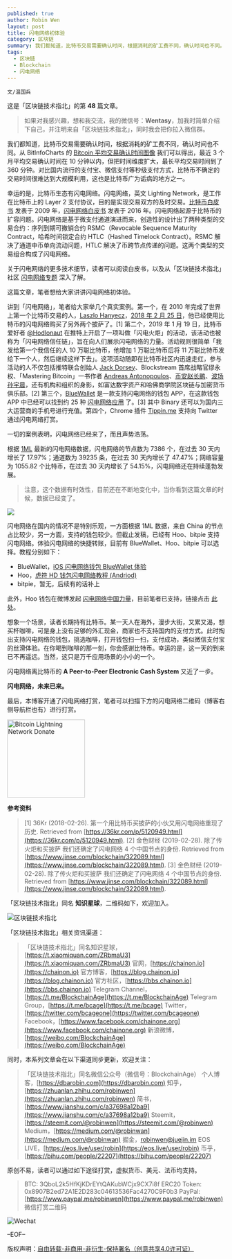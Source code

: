```yaml
---
published: true
author: Robin Wen
layout: post
title: 闪电网络初体验
category: 区块链
summary: 我们都知道，比特币交易需要确认时间，根据消耗的矿工费不同，确认时间也不同。从 BitInfoCharts 的 Bitcoin 平均交易确认时间图像我们可以得出，最近 3 个月平均交易确认时间在 10 分钟以内，但把时间维度扩大，最长平均交易时间到了 360 分钟。对比国内流行的支付宝、微信支付等秒级支付方式，比特币不确定的交易时间很难达到大规模利用，这也是比特币广为诟病的地方之一。闪电网络离比特币的 A Peer-to-Peer Electronic Cash System 又近了一步。闪电网络，未来已来。最后，本博客开通了闪电网络打赏，笔者可以扫描下方的闪电网络二维码（博客右侧导航栏也有）进行打赏。
tags:
  - 区块链
  - Blockchain
  - 闪电网络
---
```


`文/温国兵`

这是「区块链技术指北」的第 **48** 篇文章。

> 如果对我感兴趣，想和我交流，我的微信号：**Wentasy**，加我时简单介绍下自己，并注明来自「区块链技术指北」，同时我会把你拉入微信群。

我们都知道，比特币交易需要确认时间，根据消耗的矿工费不同，确认时间也不同。从 BitInfoCharts 的 [Bitcoin 平均交易确认时间图像](https://bitinfocharts.com/zh/comparison/bitcoin-confirmationtime.html#3m) 我们可以得出，最近 3 个月平均交易确认时间在 10 分钟以内，但把时间维度扩大，最长平均交易时间到了 360 分钟。对比国内流行的支付宝、微信支付等秒级支付方式，比特币不确定的交易时间很难达到大规模利用，这也是比特币广为诟病的地方之一。

幸运的是，比特币生态有闪电网络。闪电网络，英文 Lighting Network，是工作在比特币上的 Layer 2 支付协议，目的是实现交易双方的及时交易。[比特币白皮书](https://bitcoin.org/bitcoin.pdf) 发表于 2009 年，[闪电网络白皮书](https://lightning.network/lightning-network-paper.pdf) 发表于 2016 年。闪电网络起源于比特币的扩容问题。闪电网络是基于微支付通道演进而来，创造性的设计出了两种类型的交易合约：序列到期可撤销合约 RSMC（Revocable Sequence Maturity Contract，哈希时间锁定合约 HTLC（Hashed Timelock Contract）。RSMC 解决了通道中币单向流动问题，HTLC 解决了币跨节点传递的问题。这两个类型的交易组合构成了闪电网络。

关于闪电网络的更多技术细节，读者可以阅读白皮书，以及从「区块链技术指北」社区 [闪电网络专题](https://bbs.chainon.io/t/lightning) 深入了解。

这篇文章，笔者想给大家讲讲闪电网络初体验。

讲到「闪电网络」，笔者给大家举几个真实案例。第一个，在 2010 年完成了世界上第一个比特币交易的人，[Laszlo Hanyecz](https://twitter.com/HanyeczLaszlo)，[2018 年 2 月 25 日](https://www.investopedia.com/news/bitcoins-pizza-guy-repeats-trick-lightning-network)，他已经使用比特币的闪电网络购买了另外两个披萨了。[1] 第二个，2019 年 1 月 19 日，比特币爱好者 [@Hodlonaut](https://twitter.com/hodlonaut) 在推特上开启了一项叫做「闪电火炬」的活动，该活动也被称为「闪电网络信任链」，旨在向人们展示闪电网络的力量。活动规则很简单「我发给第一个我信任的人 10 万聪比特币，他增加 1 万聪比特币后将 11 万聪比特币发给下一个人，然后继续这样下去」。这项活动随即在比特币社区内迅速走红，参与活动的人不仅包括推特联合创始人 [Jack Dorsey](https://twitter.com/jack)、Blockstream 首席战略官缪永权、「Mastering Bitcoin」一书作者 [Andreas Antonopoulos](https://twitter.com/aantonop)、[币安赵长鹏](https://twitter.com/cz_binance)、[波场孙宇晨](https://twitter.com/justinsuntron)，还有机构和组织的身影，如富达数字资产和哈佛商学院区块链与加密货币俱乐部。[2] 第三个，[BlueWallet](https://bluewallet.io) 是一款支持闪电网络的钱包 APP，在这款钱包 APP 中已经可以找到约 25 种 [闪电网络应用](https://bluewallet.io/lapps) 了。[3] 其中 Binary 还可以为国内三大运营商的手机号进行充值。第四个，Chrome 插件 [Tippin.me](https://chrome.google.com/webstore/detail/tippinme/knhkeligkfmclgkeedceenpopaleokfh?hl=en) 支持向 Twitter 通过闪电网络打赏。

一切的案例表明，闪电网络已经来了，而且声势浩荡。

根据 [1ML](https://1ml.com) 最新的闪电网络数据，闪电网络的节点数为 7386 个，在过去 30 天内增长了 17.97%；通道数为 39235 条，在过去 30 天内增长了 47.47%；网络容量为 1055.82 个比特币，在过去 30 天内增长了 54.15%，闪电网络还在持续蓬勃发展。

> 注意，这个数据有时效性，目前还在不断地变化中，当你看到这篇文章的时候，数据已经变了。

![](https://i.imgur.com/apYTARb.png)

闪电网络在国内的情况不是特别乐观，一方面根据 1ML 数据，来自 China 的节点占比较少，另一方面，支持的钱包较少。但截止发稿，已经有 Hoo、bitpie 支持闪电网络。体验闪电网络的快捷转账，目前有 BlueWallet、Hoo、bitpie 可以选择。教程分别如下：

* BlueWallet，[iOS 闪电网络钱包 BlueWallet 体验](https://www.chainnode.com/post/277461)
* Hoo，[虎符 HD 钱包闪电网络教程 (Andriod)](https://s1.rylink.com/info_detail/237)
* bitpie，暂无，后续有的话补上

此外，Hoo 钱包在微博发起 [闪电网络中国力量](https://weibo.com/6556553702/Hl2n3eS2r)，目前笔者已支持，链接点击 [此处](https://weibo.com/rwio)。

想象一个场景，读者长期持有比特币。某一天人在海外，漫步大街，又累又渴，想买杯咖啡，可是身上没有足够的外汇现金，商家也不支持国内的支付方式。此时掏出支持闪电网络的钱包，挑选咖啡，打开钱包扫一扫，支付成功，类似微信支付宝的丝滑体验。在你喝到咖啡的那一刻，你会感谢比特币。幸运的是，这一天的到来已不再遥远。当然，这只是万千应用场景的小小的一个。

闪电网络离比特币的 **A Peer-to-Peer Electronic Cash System** 又近了一步。

**闪电网络，未来已来。**

最后，本博客开通了闪电网络打赏，笔者可以扫描下方的闪电网络二维码（博客右侧导航栏也有）进行打赏。

<img title="Bitcoin Lightning Network Donate" width="180" height="180" src="https://lnd.hoo.com/api/generate?openid=TruSwjrK2q57V484Tf0u&isimg=1" alt="Bitcoin Lightning Network Donate"/>

**参考资料**

> [1] 36Kr (2018-02-26). 第一个用比特币买披萨的小伙又用闪电网络重现了历史. Retrieved from [https://36kr.com/p/5120949.html](https://36kr.com/p/5120949.html).
> [2] 金色财经 (2019-02-28). 除了传火炬和买披萨 我们还确定了闪电网络 4 个中国节点的身份. Retrieved from [https://www.jinse.com/blockchain/322089.html](https://www.jinse.com/blockchain/322089.html).
> [3] 金色财经 (2019-02-28). 除了传火炬和买披萨 我们还确定了闪电网络 4 个中国节点的身份. Retrieved from [https://www.jinse.com/blockchain/322089.html](https://www.jinse.com/blockchain/322089.html).

「区块链技术指北」同名 **知识星球**，二维码如下，欢迎加入。

![区块链技术指北](https://i.imgur.com/3YzonTR.png)

「区块链技术指北」相关资讯渠道：

> 「区块链技术指北」同名知识星球，[https://t.xiaomiquan.com/ZRbmaU3](https://t.xiaomiquan.com/ZRbmaU3)
> 官网，[https://chainon.io](https://chainon.io)
> 官方博客，[https://blog.chainon.io](https://blog.chainon.io)
> 官方社区，[https://bbs.chainon.io](https://bbs.chainon.io)
> Telegram Channel，[https://t.me/BlockchainAge](https://t.me/BlockchainAge)
> Telegram Group，[https://t.me/bcage](https://t.me/bcage)
> Twitter，[https://twitter.com/bcageone](https://twitter.com/bcageone)
> Facebook，[https://www.facebook.com/chainone.org](https://www.facebook.com/chainone.org)
> 新浪微博，[https://weibo.com/BlockchainAge](https://weibo.com/BlockchainAge)

同时，本系列文章会在以下渠道同步更新，欢迎关注：

> 「区块链技术指北」同名微信公众号（微信号：BlockchainAge）
> 个人博客，[https://dbarobin.com](https://dbarobin.com)
> 知乎，[https://zhuanlan.zhihu.com/robinwen](https://zhuanlan.zhihu.com/robinwen)
> 简书，[https://www.jianshu.com/c/a37698a12ba9](https://www.jianshu.com/c/a37698a12ba9)
> Steemit，[https://steemit.com/@robinwen](https://steemit.com/@robinwen)
> Medium，[https://medium.com/@robinwan](https://medium.com/@robinwan)
> 掘金，[robinwen@juejin.im](https://juejin.im/user/5673ccae60b2260ee435f89a/posts)
> EOS LIVE，[https://eos.live/user/robin](https://eos.live/user/robin)
> 币乎，[https://bihu.com/people/22207](https://bihu.com/people/22207)

原创不易，读者可以通过如下途径打赏，虚拟货币、美元、法币均支持。

> BTC: 3QboL2k5HfKjKDrEYtQAKubWCjx9CX7i8f
> ERC20 Token: 0x8907B2ed72A1E2D283c04613536Fac4270C9F0b3
> PayPal: [https://www.paypal.me/robinwen](https://www.paypal.me/robinwen)
> 微信打赏二维码

![Wechat](https://i.imgur.com/SzoNl5b.jpg)

–EOF–

版权声明：[自由转载-非商用-非衍生-保持署名（创意共享4.0许可证）](http://creativecommons.org/licenses/by-nc-nd/4.0/deed.zh)